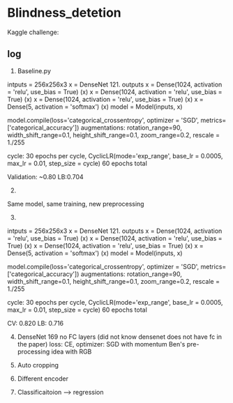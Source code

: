 # Blindness_detetion
Kaggle challenge:

## log

1. Baseline.py

  intputs = 256x256x3 
  x = DenseNet 121. outputs
  x = Dense(1024, activation = 'relu', use_bias = True) (x)
  x = Dense(1024, activation = 'relu', use_bias = True) (x)
  x = Dense(1024, activation = 'relu', use_bias = True) (x)
  x = Dense(5, activation = 'softmax') (x)
  model = Model(inputs, x)

  model.compile(loss='categorical_crossentropy', optimizer = 'SGD',
             metrics= ['categorical_accuracy'])
  augmentations:
                     rotation_range=90,
                     width_shift_range=0.1,
                     height_shift_range=0.1,
                     zoom_range=0.2,
                     rescale = 1./255
                     
  cycle: 30 epochs per cycle, CyclicLR(mode='exp_range', base_lr = 0.0005, max_lr = 0.01, step_size = cycle)
  60 epochs total
  
  Validation: ~0.80
  LB:0.704
  
2. 
  Same model, same training, new preprocessing
  
3. 
intputs = 256x256x3 
  x = DenseNet 121. outputs
  x = Dense(1024, activation = 'relu', use_bias = True) (x)
  x = Dense(1024, activation = 'relu', use_bias = True) (x)
  x = Dense(1024, activation = 'relu', use_bias = True) (x)
  x = Dense(5, activation = 'softmax') (x)
  model = Model(inputs, x)

  model.compile(loss='categorical_crossentropy', optimizer = 'SGD',
             metrics= ['categorical_accuracy'])
  augmentations:
                     rotation_range=90,
                     width_shift_range=0.1,
                     height_shift_range=0.1,
                     zoom_range=0.2,
                     rescale = 1./255
                     
  cycle: 30 epochs per cycle, CyclicLR(mode='exp_range', base_lr = 0.0005, max_lr = 0.01, step_size = cycle)
  60 epochs total
  
  CV: 0.820
  LB: 0.716
  
  4. DenseNet 169
  no FC layers (did not know densenet does not have fc in the paper)
  loss: CE, optimizer: SGD with momentum
  Ben's pre-processing idea with RGB
  
  5. Auto cropping
  
  6. Different encoder
  
  7. Classificaitoion --> regression
  
  
